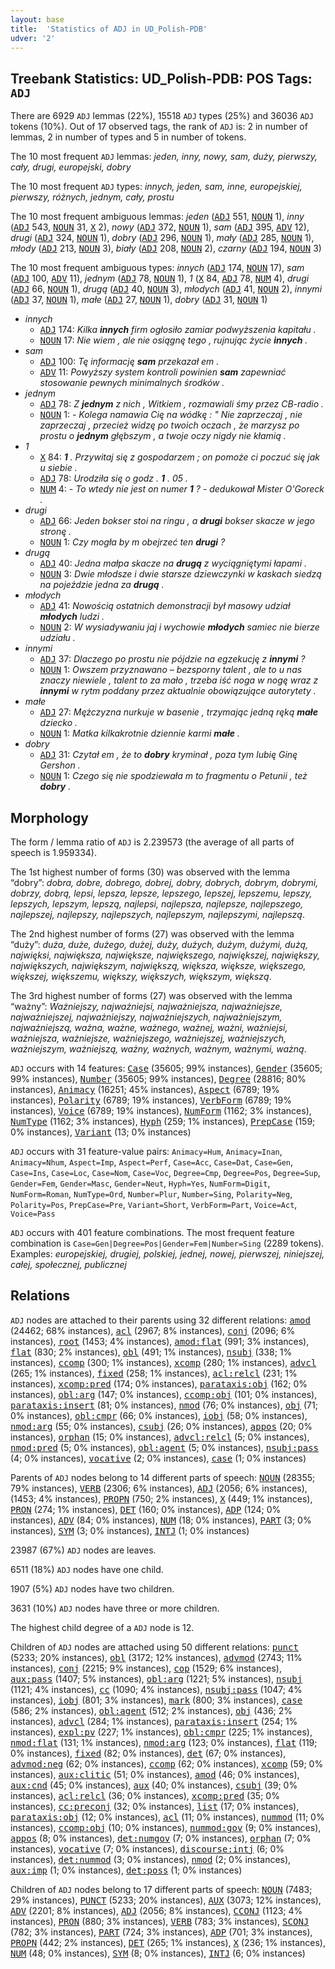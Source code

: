 ```yaml
---
layout: base
title:  'Statistics of ADJ in UD_Polish-PDB'
udver: '2'
---
```


## Treebank Statistics: UD_Polish-PDB: POS Tags: `ADJ`

There are 6929 `ADJ` lemmas (22%), 15518 `ADJ` types (25%) and 36036 `ADJ` tokens (10%).
Out of 17 observed tags, the rank of `ADJ` is: 2 in number of lemmas, 2 in number of types and 5 in number of tokens.

The 10 most frequent `ADJ` lemmas: <em>jeden, inny, nowy, sam, duży, pierwszy, cały, drugi, europejski, dobry</em>

The 10 most frequent `ADJ` types:  <em>innych, jeden, sam, inne, europejskiej, pierwszy, różnych, jednym, cały, prostu</em>

The 10 most frequent ambiguous lemmas: <em>jeden</em> (<tt><a href="pl_pdb-pos-ADJ.html">ADJ</a></tt> 551, <tt><a href="pl_pdb-pos-NOUN.html">NOUN</a></tt> 1), <em>inny</em> (<tt><a href="pl_pdb-pos-ADJ.html">ADJ</a></tt> 543, <tt><a href="pl_pdb-pos-NOUN.html">NOUN</a></tt> 31, <tt><a href="pl_pdb-pos-X.html">X</a></tt> 2), <em>nowy</em> (<tt><a href="pl_pdb-pos-ADJ.html">ADJ</a></tt> 372, <tt><a href="pl_pdb-pos-NOUN.html">NOUN</a></tt> 1), <em>sam</em> (<tt><a href="pl_pdb-pos-ADJ.html">ADJ</a></tt> 395, <tt><a href="pl_pdb-pos-ADV.html">ADV</a></tt> 12), <em>drugi</em> (<tt><a href="pl_pdb-pos-ADJ.html">ADJ</a></tt> 324, <tt><a href="pl_pdb-pos-NOUN.html">NOUN</a></tt> 1), <em>dobry</em> (<tt><a href="pl_pdb-pos-ADJ.html">ADJ</a></tt> 296, <tt><a href="pl_pdb-pos-NOUN.html">NOUN</a></tt> 1), <em>mały</em> (<tt><a href="pl_pdb-pos-ADJ.html">ADJ</a></tt> 285, <tt><a href="pl_pdb-pos-NOUN.html">NOUN</a></tt> 1), <em>młody</em> (<tt><a href="pl_pdb-pos-ADJ.html">ADJ</a></tt> 213, <tt><a href="pl_pdb-pos-NOUN.html">NOUN</a></tt> 3), <em>biały</em> (<tt><a href="pl_pdb-pos-ADJ.html">ADJ</a></tt> 208, <tt><a href="pl_pdb-pos-NOUN.html">NOUN</a></tt> 2), <em>czarny</em> (<tt><a href="pl_pdb-pos-ADJ.html">ADJ</a></tt> 194, <tt><a href="pl_pdb-pos-NOUN.html">NOUN</a></tt> 3)

The 10 most frequent ambiguous types:  <em>innych</em> (<tt><a href="pl_pdb-pos-ADJ.html">ADJ</a></tt> 174, <tt><a href="pl_pdb-pos-NOUN.html">NOUN</a></tt> 17), <em>sam</em> (<tt><a href="pl_pdb-pos-ADJ.html">ADJ</a></tt> 100, <tt><a href="pl_pdb-pos-ADV.html">ADV</a></tt> 11), <em>jednym</em> (<tt><a href="pl_pdb-pos-ADJ.html">ADJ</a></tt> 78, <tt><a href="pl_pdb-pos-NOUN.html">NOUN</a></tt> 1), <em>1</em> (<tt><a href="pl_pdb-pos-X.html">X</a></tt> 84, <tt><a href="pl_pdb-pos-ADJ.html">ADJ</a></tt> 78, <tt><a href="pl_pdb-pos-NUM.html">NUM</a></tt> 4), <em>drugi</em> (<tt><a href="pl_pdb-pos-ADJ.html">ADJ</a></tt> 66, <tt><a href="pl_pdb-pos-NOUN.html">NOUN</a></tt> 1), <em>drugą</em> (<tt><a href="pl_pdb-pos-ADJ.html">ADJ</a></tt> 40, <tt><a href="pl_pdb-pos-NOUN.html">NOUN</a></tt> 3), <em>młodych</em> (<tt><a href="pl_pdb-pos-ADJ.html">ADJ</a></tt> 41, <tt><a href="pl_pdb-pos-NOUN.html">NOUN</a></tt> 2), <em>innymi</em> (<tt><a href="pl_pdb-pos-ADJ.html">ADJ</a></tt> 37, <tt><a href="pl_pdb-pos-NOUN.html">NOUN</a></tt> 1), <em>małe</em> (<tt><a href="pl_pdb-pos-ADJ.html">ADJ</a></tt> 27, <tt><a href="pl_pdb-pos-NOUN.html">NOUN</a></tt> 1), <em>dobry</em> (<tt><a href="pl_pdb-pos-ADJ.html">ADJ</a></tt> 31, <tt><a href="pl_pdb-pos-NOUN.html">NOUN</a></tt> 1)


* <em>innych</em>
  * <tt><a href="pl_pdb-pos-ADJ.html">ADJ</a></tt> 174: <em>Kilka <b>innych</b> firm ogłosiło zamiar podwyższenia kapitału .</em>
  * <tt><a href="pl_pdb-pos-NOUN.html">NOUN</a></tt> 17: <em>Nie wiem , ale nie osiągnę tego , rujnując życie <b>innych</b> .</em>
* <em>sam</em>
  * <tt><a href="pl_pdb-pos-ADJ.html">ADJ</a></tt> 100: <em>Tę informację <b>sam</b> przekazał em .</em>
  * <tt><a href="pl_pdb-pos-ADV.html">ADV</a></tt> 11: <em>Powyższy system kontroli powinien <b>sam</b> zapewniać stosowanie pewnych minimalnych środków .</em>
* <em>jednym</em>
  * <tt><a href="pl_pdb-pos-ADJ.html">ADJ</a></tt> 78: <em>Z <b>jednym</b> z nich , Witkiem , rozmawiali śmy przez CB-radio .</em>
  * <tt><a href="pl_pdb-pos-NOUN.html">NOUN</a></tt> 1: <em>- Kolega namawia Cię na wódkę : " Nie zaprzeczaj , nie zaprzeczaj , przecież widzę po twoich oczach , że marzysz po prostu o <b>jednym</b> głębszym , a twoje oczy nigdy nie kłamią .</em>
* <em>1</em>
  * <tt><a href="pl_pdb-pos-X.html">X</a></tt> 84: <em><b>1</b> . Przywitaj się z gospodarzem ; on pomoże ci poczuć się jak u siebie .</em>
  * <tt><a href="pl_pdb-pos-ADJ.html">ADJ</a></tt> 78: <em>Urodziła się o godz . <b>1</b> . 05 .</em>
  * <tt><a href="pl_pdb-pos-NUM.html">NUM</a></tt> 4: <em>- To wtedy nie jest on numer <b>1</b> ? - dedukował Mister O'Goreck .</em>
* <em>drugi</em>
  * <tt><a href="pl_pdb-pos-ADJ.html">ADJ</a></tt> 66: <em>Jeden bokser stoi na ringu , a <b>drugi</b> bokser skacze w jego stronę .</em>
  * <tt><a href="pl_pdb-pos-NOUN.html">NOUN</a></tt> 1: <em>Czy mogła by m obejrzeć ten <b>drugi</b> ?</em>
* <em>drugą</em>
  * <tt><a href="pl_pdb-pos-ADJ.html">ADJ</a></tt> 40: <em>Jedna małpa skacze na <b>drugą</b> z wyciągniętymi łapami .</em>
  * <tt><a href="pl_pdb-pos-NOUN.html">NOUN</a></tt> 3: <em>Dwie młodsze i dwie starsze dziewczynki w kaskach siedzą na pojeździe jedna za <b>drugą</b> .</em>
* <em>młodych</em>
  * <tt><a href="pl_pdb-pos-ADJ.html">ADJ</a></tt> 41: <em>Nowością ostatnich demonstracji był masowy udział <b>młodych</b> ludzi .</em>
  * <tt><a href="pl_pdb-pos-NOUN.html">NOUN</a></tt> 2: <em>W wysiadywaniu jaj i wychowie <b>młodych</b> samiec nie bierze udziału .</em>
* <em>innymi</em>
  * <tt><a href="pl_pdb-pos-ADJ.html">ADJ</a></tt> 37: <em>Dlaczego po prostu nie pójdzie na egzekucję z <b>innymi</b> ?</em>
  * <tt><a href="pl_pdb-pos-NOUN.html">NOUN</a></tt> 1: <em>Owszem przyznawano – bezsporny talent , ale to u nas znaczy niewiele , talent to za mało , trzeba iść noga w nogę wraz z <b>innymi</b> w rytm poddany przez aktualnie obowiązujące autorytety .</em>
* <em>małe</em>
  * <tt><a href="pl_pdb-pos-ADJ.html">ADJ</a></tt> 27: <em>Mężczyzna nurkuje w basenie , trzymając jedną ręką <b>małe</b> dziecko .</em>
  * <tt><a href="pl_pdb-pos-NOUN.html">NOUN</a></tt> 1: <em>Matka kilkakrotnie dziennie karmi <b>małe</b> .</em>
* <em>dobry</em>
  * <tt><a href="pl_pdb-pos-ADJ.html">ADJ</a></tt> 31: <em>Czytał em , że to <b>dobry</b> kryminał , poza tym lubię Ginę Gershon .</em>
  * <tt><a href="pl_pdb-pos-NOUN.html">NOUN</a></tt> 1: <em>Czego się nie spodziewała m to fragmentu o Petunii , też <b>dobry</b> .</em>

## Morphology

The form / lemma ratio of `ADJ` is 2.239573 (the average of all parts of speech is 1.959334).

The 1st highest number of forms (30) was observed with the lemma “dobry”: <em>dobra, dobre, dobrego, dobrej, dobry, dobrych, dobrym, dobrymi, dobrzy, dobrą, lepsi, lepsza, lepsze, lepszego, lepszej, lepszemu, lepszy, lepszych, lepszym, lepszą, najlepsi, najlepsza, najlepsze, najlepszego, najlepszej, najlepszy, najlepszych, najlepszym, najlepszymi, najlepszą</em>.

The 2nd highest number of forms (27) was observed with the lemma “duży”: <em>duża, duże, dużego, dużej, duży, dużych, dużym, dużymi, dużą, najwięksi, największa, największe, największego, największej, największy, największych, największym, największą, większa, większe, większego, większej, większemu, większy, większych, większym, większą</em>.

The 3rd highest number of forms (27) was observed with the lemma “ważny”: <em>Ważniejszy, najważniejsi, najważniejsza, najważniejsze, najważniejszej, najważniejszy, najważniejszych, najważniejszym, najważniejszą, ważna, ważne, ważnego, ważnej, ważni, ważniejsi, ważniejsza, ważniejsze, ważniejszego, ważniejszej, ważniejszych, ważniejszym, ważniejszą, ważny, ważnych, ważnym, ważnymi, ważną</em>.

`ADJ` occurs with 14 features: <tt><a href="pl_pdb-feat-Case.html">Case</a></tt> (35605; 99% instances), <tt><a href="pl_pdb-feat-Gender.html">Gender</a></tt> (35605; 99% instances), <tt><a href="pl_pdb-feat-Number.html">Number</a></tt> (35605; 99% instances), <tt><a href="pl_pdb-feat-Degree.html">Degree</a></tt> (28816; 80% instances), <tt><a href="pl_pdb-feat-Animacy.html">Animacy</a></tt> (16251; 45% instances), <tt><a href="pl_pdb-feat-Aspect.html">Aspect</a></tt> (6789; 19% instances), <tt><a href="pl_pdb-feat-Polarity.html">Polarity</a></tt> (6789; 19% instances), <tt><a href="pl_pdb-feat-VerbForm.html">VerbForm</a></tt> (6789; 19% instances), <tt><a href="pl_pdb-feat-Voice.html">Voice</a></tt> (6789; 19% instances), <tt><a href="pl_pdb-feat-NumForm.html">NumForm</a></tt> (1162; 3% instances), <tt><a href="pl_pdb-feat-NumType.html">NumType</a></tt> (1162; 3% instances), <tt><a href="pl_pdb-feat-Hyph.html">Hyph</a></tt> (259; 1% instances), <tt><a href="pl_pdb-feat-PrepCase.html">PrepCase</a></tt> (159; 0% instances), <tt><a href="pl_pdb-feat-Variant.html">Variant</a></tt> (13; 0% instances)

`ADJ` occurs with 31 feature-value pairs: `Animacy=Hum`, `Animacy=Inan`, `Animacy=Nhum`, `Aspect=Imp`, `Aspect=Perf`, `Case=Acc`, `Case=Dat`, `Case=Gen`, `Case=Ins`, `Case=Loc`, `Case=Nom`, `Case=Voc`, `Degree=Cmp`, `Degree=Pos`, `Degree=Sup`, `Gender=Fem`, `Gender=Masc`, `Gender=Neut`, `Hyph=Yes`, `NumForm=Digit`, `NumForm=Roman`, `NumType=Ord`, `Number=Plur`, `Number=Sing`, `Polarity=Neg`, `Polarity=Pos`, `PrepCase=Pre`, `Variant=Short`, `VerbForm=Part`, `Voice=Act`, `Voice=Pass`

`ADJ` occurs with 401 feature combinations.
The most frequent feature combination is `Case=Gen|Degree=Pos|Gender=Fem|Number=Sing` (2289 tokens).
Examples: <em>europejskiej, drugiej, polskiej, jednej, nowej, pierwszej, niniejszej, całej, społecznej, publicznej</em>


## Relations

`ADJ` nodes are attached to their parents using 32 different relations: <tt><a href="pl_pdb-dep-amod.html">amod</a></tt> (24462; 68% instances), <tt><a href="pl_pdb-dep-acl.html">acl</a></tt> (2967; 8% instances), <tt><a href="pl_pdb-dep-conj.html">conj</a></tt> (2096; 6% instances), <tt><a href="pl_pdb-dep-root.html">root</a></tt> (1453; 4% instances), <tt><a href="pl_pdb-dep-amod-flat.html">amod:flat</a></tt> (991; 3% instances), <tt><a href="pl_pdb-dep-flat.html">flat</a></tt> (830; 2% instances), <tt><a href="pl_pdb-dep-obl.html">obl</a></tt> (491; 1% instances), <tt><a href="pl_pdb-dep-nsubj.html">nsubj</a></tt> (338; 1% instances), <tt><a href="pl_pdb-dep-ccomp.html">ccomp</a></tt> (300; 1% instances), <tt><a href="pl_pdb-dep-xcomp.html">xcomp</a></tt> (280; 1% instances), <tt><a href="pl_pdb-dep-advcl.html">advcl</a></tt> (265; 1% instances), <tt><a href="pl_pdb-dep-fixed.html">fixed</a></tt> (258; 1% instances), <tt><a href="pl_pdb-dep-acl-relcl.html">acl:relcl</a></tt> (231; 1% instances), <tt><a href="pl_pdb-dep-xcomp-pred.html">xcomp:pred</a></tt> (174; 0% instances), <tt><a href="pl_pdb-dep-parataxis-obj.html">parataxis:obj</a></tt> (162; 0% instances), <tt><a href="pl_pdb-dep-obl-arg.html">obl:arg</a></tt> (147; 0% instances), <tt><a href="pl_pdb-dep-ccomp-obj.html">ccomp:obj</a></tt> (101; 0% instances), <tt><a href="pl_pdb-dep-parataxis-insert.html">parataxis:insert</a></tt> (81; 0% instances), <tt><a href="pl_pdb-dep-nmod.html">nmod</a></tt> (76; 0% instances), <tt><a href="pl_pdb-dep-obj.html">obj</a></tt> (71; 0% instances), <tt><a href="pl_pdb-dep-obl-cmpr.html">obl:cmpr</a></tt> (66; 0% instances), <tt><a href="pl_pdb-dep-iobj.html">iobj</a></tt> (58; 0% instances), <tt><a href="pl_pdb-dep-nmod-arg.html">nmod:arg</a></tt> (55; 0% instances), <tt><a href="pl_pdb-dep-csubj.html">csubj</a></tt> (26; 0% instances), <tt><a href="pl_pdb-dep-appos.html">appos</a></tt> (20; 0% instances), <tt><a href="pl_pdb-dep-orphan.html">orphan</a></tt> (15; 0% instances), <tt><a href="pl_pdb-dep-advcl-relcl.html">advcl:relcl</a></tt> (5; 0% instances), <tt><a href="pl_pdb-dep-nmod-pred.html">nmod:pred</a></tt> (5; 0% instances), <tt><a href="pl_pdb-dep-obl-agent.html">obl:agent</a></tt> (5; 0% instances), <tt><a href="pl_pdb-dep-nsubj-pass.html">nsubj:pass</a></tt> (4; 0% instances), <tt><a href="pl_pdb-dep-vocative.html">vocative</a></tt> (2; 0% instances), <tt><a href="pl_pdb-dep-case.html">case</a></tt> (1; 0% instances)

Parents of `ADJ` nodes belong to 14 different parts of speech: <tt><a href="pl_pdb-pos-NOUN.html">NOUN</a></tt> (28355; 79% instances), <tt><a href="pl_pdb-pos-VERB.html">VERB</a></tt> (2306; 6% instances), <tt><a href="pl_pdb-pos-ADJ.html">ADJ</a></tt> (2056; 6% instances),  (1453; 4% instances), <tt><a href="pl_pdb-pos-PROPN.html">PROPN</a></tt> (750; 2% instances), <tt><a href="pl_pdb-pos-X.html">X</a></tt> (449; 1% instances), <tt><a href="pl_pdb-pos-PRON.html">PRON</a></tt> (274; 1% instances), <tt><a href="pl_pdb-pos-DET.html">DET</a></tt> (160; 0% instances), <tt><a href="pl_pdb-pos-ADP.html">ADP</a></tt> (124; 0% instances), <tt><a href="pl_pdb-pos-ADV.html">ADV</a></tt> (84; 0% instances), <tt><a href="pl_pdb-pos-NUM.html">NUM</a></tt> (18; 0% instances), <tt><a href="pl_pdb-pos-PART.html">PART</a></tt> (3; 0% instances), <tt><a href="pl_pdb-pos-SYM.html">SYM</a></tt> (3; 0% instances), <tt><a href="pl_pdb-pos-INTJ.html">INTJ</a></tt> (1; 0% instances)

23987 (67%) `ADJ` nodes are leaves.

6511 (18%) `ADJ` nodes have one child.

1907 (5%) `ADJ` nodes have two children.

3631 (10%) `ADJ` nodes have three or more children.

The highest child degree of a `ADJ` node is 12.

Children of `ADJ` nodes are attached using 50 different relations: <tt><a href="pl_pdb-dep-punct.html">punct</a></tt> (5233; 20% instances), <tt><a href="pl_pdb-dep-obl.html">obl</a></tt> (3172; 12% instances), <tt><a href="pl_pdb-dep-advmod.html">advmod</a></tt> (2743; 11% instances), <tt><a href="pl_pdb-dep-conj.html">conj</a></tt> (2215; 9% instances), <tt><a href="pl_pdb-dep-cop.html">cop</a></tt> (1529; 6% instances), <tt><a href="pl_pdb-dep-aux-pass.html">aux:pass</a></tt> (1407; 5% instances), <tt><a href="pl_pdb-dep-obl-arg.html">obl:arg</a></tt> (1221; 5% instances), <tt><a href="pl_pdb-dep-nsubj.html">nsubj</a></tt> (1121; 4% instances), <tt><a href="pl_pdb-dep-cc.html">cc</a></tt> (1090; 4% instances), <tt><a href="pl_pdb-dep-nsubj-pass.html">nsubj:pass</a></tt> (1047; 4% instances), <tt><a href="pl_pdb-dep-iobj.html">iobj</a></tt> (801; 3% instances), <tt><a href="pl_pdb-dep-mark.html">mark</a></tt> (800; 3% instances), <tt><a href="pl_pdb-dep-case.html">case</a></tt> (586; 2% instances), <tt><a href="pl_pdb-dep-obl-agent.html">obl:agent</a></tt> (512; 2% instances), <tt><a href="pl_pdb-dep-obj.html">obj</a></tt> (436; 2% instances), <tt><a href="pl_pdb-dep-advcl.html">advcl</a></tt> (284; 1% instances), <tt><a href="pl_pdb-dep-parataxis-insert.html">parataxis:insert</a></tt> (254; 1% instances), <tt><a href="pl_pdb-dep-expl-pv.html">expl:pv</a></tt> (227; 1% instances), <tt><a href="pl_pdb-dep-obl-cmpr.html">obl:cmpr</a></tt> (225; 1% instances), <tt><a href="pl_pdb-dep-nmod-flat.html">nmod:flat</a></tt> (131; 1% instances), <tt><a href="pl_pdb-dep-nmod-arg.html">nmod:arg</a></tt> (123; 0% instances), <tt><a href="pl_pdb-dep-flat.html">flat</a></tt> (119; 0% instances), <tt><a href="pl_pdb-dep-fixed.html">fixed</a></tt> (82; 0% instances), <tt><a href="pl_pdb-dep-det.html">det</a></tt> (67; 0% instances), <tt><a href="pl_pdb-dep-advmod-neg.html">advmod:neg</a></tt> (62; 0% instances), <tt><a href="pl_pdb-dep-ccomp.html">ccomp</a></tt> (62; 0% instances), <tt><a href="pl_pdb-dep-xcomp.html">xcomp</a></tt> (59; 0% instances), <tt><a href="pl_pdb-dep-aux-clitic.html">aux:clitic</a></tt> (51; 0% instances), <tt><a href="pl_pdb-dep-amod.html">amod</a></tt> (46; 0% instances), <tt><a href="pl_pdb-dep-aux-cnd.html">aux:cnd</a></tt> (45; 0% instances), <tt><a href="pl_pdb-dep-aux.html">aux</a></tt> (40; 0% instances), <tt><a href="pl_pdb-dep-csubj.html">csubj</a></tt> (39; 0% instances), <tt><a href="pl_pdb-dep-acl-relcl.html">acl:relcl</a></tt> (36; 0% instances), <tt><a href="pl_pdb-dep-xcomp-pred.html">xcomp:pred</a></tt> (35; 0% instances), <tt><a href="pl_pdb-dep-cc-preconj.html">cc:preconj</a></tt> (32; 0% instances), <tt><a href="pl_pdb-dep-list.html">list</a></tt> (17; 0% instances), <tt><a href="pl_pdb-dep-parataxis-obj.html">parataxis:obj</a></tt> (12; 0% instances), <tt><a href="pl_pdb-dep-acl.html">acl</a></tt> (11; 0% instances), <tt><a href="pl_pdb-dep-nummod.html">nummod</a></tt> (11; 0% instances), <tt><a href="pl_pdb-dep-ccomp-obj.html">ccomp:obj</a></tt> (10; 0% instances), <tt><a href="pl_pdb-dep-nummod-gov.html">nummod:gov</a></tt> (9; 0% instances), <tt><a href="pl_pdb-dep-appos.html">appos</a></tt> (8; 0% instances), <tt><a href="pl_pdb-dep-det-numgov.html">det:numgov</a></tt> (7; 0% instances), <tt><a href="pl_pdb-dep-orphan.html">orphan</a></tt> (7; 0% instances), <tt><a href="pl_pdb-dep-vocative.html">vocative</a></tt> (7; 0% instances), <tt><a href="pl_pdb-dep-discourse-intj.html">discourse:intj</a></tt> (6; 0% instances), <tt><a href="pl_pdb-dep-det-nummod.html">det:nummod</a></tt> (3; 0% instances), <tt><a href="pl_pdb-dep-nmod.html">nmod</a></tt> (2; 0% instances), <tt><a href="pl_pdb-dep-aux-imp.html">aux:imp</a></tt> (1; 0% instances), <tt><a href="pl_pdb-dep-det-poss.html">det:poss</a></tt> (1; 0% instances)

Children of `ADJ` nodes belong to 17 different parts of speech: <tt><a href="pl_pdb-pos-NOUN.html">NOUN</a></tt> (7483; 29% instances), <tt><a href="pl_pdb-pos-PUNCT.html">PUNCT</a></tt> (5233; 20% instances), <tt><a href="pl_pdb-pos-AUX.html">AUX</a></tt> (3073; 12% instances), <tt><a href="pl_pdb-pos-ADV.html">ADV</a></tt> (2201; 8% instances), <tt><a href="pl_pdb-pos-ADJ.html">ADJ</a></tt> (2056; 8% instances), <tt><a href="pl_pdb-pos-CCONJ.html">CCONJ</a></tt> (1123; 4% instances), <tt><a href="pl_pdb-pos-PRON.html">PRON</a></tt> (880; 3% instances), <tt><a href="pl_pdb-pos-VERB.html">VERB</a></tt> (783; 3% instances), <tt><a href="pl_pdb-pos-SCONJ.html">SCONJ</a></tt> (782; 3% instances), <tt><a href="pl_pdb-pos-PART.html">PART</a></tt> (724; 3% instances), <tt><a href="pl_pdb-pos-ADP.html">ADP</a></tt> (701; 3% instances), <tt><a href="pl_pdb-pos-PROPN.html">PROPN</a></tt> (442; 2% instances), <tt><a href="pl_pdb-pos-DET.html">DET</a></tt> (265; 1% instances), <tt><a href="pl_pdb-pos-X.html">X</a></tt> (236; 1% instances), <tt><a href="pl_pdb-pos-NUM.html">NUM</a></tt> (48; 0% instances), <tt><a href="pl_pdb-pos-SYM.html">SYM</a></tt> (8; 0% instances), <tt><a href="pl_pdb-pos-INTJ.html">INTJ</a></tt> (6; 0% instances)

